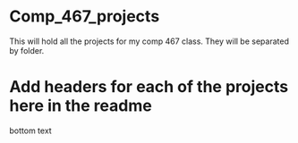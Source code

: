 # Comp_467_projects

This will hold all the projects for my comp 467 class.
They will be separated by folder.

# Add headers for each of the projects here in the readme

bottom text